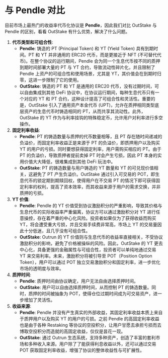# 与 Pendle 对比

目前市场上最热门的收益率代币化协议是 **Pendle**，因此我们对比 OutStake 与 Pendle 的区别，看看 OutStake 有什么优势，解决了什么问题。

1. **代币类型和可组合性**:
   * **Pendle**: 铸造的 PT (Principal Token) 和 YT (Yield Token) 具有到期时间。PT 和 YT 并非通用的 ERC20 代币，而是更接近于 NFT (不可替代代币)。在整个协议的运行期间，Pendle 会为同一个生息代币按不同的质押到期时间部署大量的 PT 与 YT 合约，导致流动性碎片化，并且限制了 Pendle 上资产的可组合性和使用场景，尤其是 YT，其价值会在到期时归零，这进一步限制了它的使用。
   * **OutStake**: 铸造的 PT 和 YT 是通用的 ERC20 代币，没有过期时间，可以自由集成到其他 DeFi 协议中，在协议运行期间，每种生息代币只有一个对应的 YT 和 PT 合约，这种设计提高了可组合性和灵活性。重要的是，OutStake 引入了通用资产本金代币 (UPT)，允许在质押相同类型底层资产的生息代币时铸造相同的 PT，从而共享其流动性。此外，OutStake 的 YT 作为与利率挂钩的特殊稳定币，允许用户对利率进行多空操作。
2. **固定利率收益**:
   * **Pendle**: PT 的铸造数量与质押的代币数量相等，且 PT 存在随时间递减的负溢价，而固定利率收益正是来源于 PT 的负溢价，即质押用户以及购买 YT 的用户的亏损。同时要想获得固定利率，用户需购买相应的 PT。由于 PT 的负溢价，导致质押者提前卖掉 PT 时会产生亏损，因此 PT 本身的实用价值大大降低，很难集成到其他 DeFi 玩法中。
   * **OutStake**: PT 的铸造数量与用户铸造的 YT 数量和 YT 的可兑现价值相关，这避免了 PT 产生负溢价。OutStake 通过引入可交易的 POT，即生息代币的锁定期到期赎回权，使得用户在不交易 PT 的情况下即可获得固定利率的权利，提高了资本效率，而其收益来源于用户的需求交换，并非质押的亏损。
3. **YT 价值**:
   * **Pendle**: Pendle 的 YT 价值受到协议激励积分的严重影响，导致其价格与生息代币的实际收益率严重偏离，协议方可以通过激励积分对 YT 进行任意操控，存在着严重的中心化风险。投资者如果仅为了获得收益而购买 YT，将会遭受重大亏损，并且交易手续费非常高，市场上 YT 的交易量因此十分低迷，且几乎没有可组合性。
   * **OutStake**: Outrun 的 YT 价值则与生息代币的收益率直接相关，不受协议激励积分的影响，避免了价格被操纵的风险。因此，OutStake 的 YT 更去中心化，具备更强的金融属性与可组合性，投资者可以单纯地通过交易 YT 来交易利率。未来，激励积分将被引导至 POT（Position Option Token），用户可以通过 POT 独立交易激励积分和固定利率，进一步优化市场的透明度与效率。
4. **质押时间**:
   * **Pendle**: 质押时间由协议确定，用户无法自由选择质押时间。
   * **OutStake**: 用户可以自由选择质押时间，从而控制 PT 的铸造数量。同时，质押的时间被抽象为 POT，使得仓位过期时间成为可交易资产，进一步增加了灵活性。
5. **收益来源**:
   * **Pendle**: Pendle 并没有产生真实的外部收益，其固定利率收益本质上来自于质押用户以及购买 YT 的用户的亏损。之前 Pendle 的高固定利率收益也是由于各种 Restaking 等协议的空投积分，让用户甘愿去承担亏损而去博取空投积分而造就的高固定收益，仅仅是昙花一现。
   * **OutStake**: 通过 Outrun 生态系统，支持多种资产，创造了丰富的套利市场和多种收入来源。用户除了了能获得利息收益以外，还可以通过交易 POT 获取固定利率收益，增强了协议的整体收益性与可扩展性。

